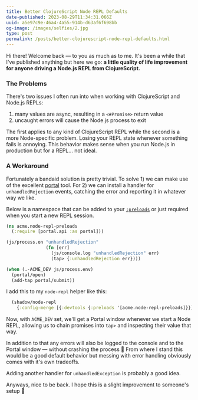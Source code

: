 ```yaml
---
title: Better ClojureScript Node REPL Defaults
date-published: 2023-08-29T11:34:31.066Z
uuid: a5e97c9e-46a4-4a55-914b-d63af6f698bb
og-image: /images/selfies/2.jpg
type: post
permalink: /posts/better-clojurescript-node-repl-defaults.html
---
```


Hi there! Welcome back — to you as much as to me. It's been a while that I've
published anything but here we go: **a little quality of life improvement for anyone driving a Node.js REPL from ClojureScript.**

### The Problems

There's two issues I often run into when working with ClojureScript and Node.js REPLs:

1. many values are async, resulting in a `<#Promise>` return value
2. uncaught errors will cause the Node.js process to exit

The first applies to any kind of ClojureScript REPL while the second is a more Node-specific problem. Losing your REPL state whenever something fails is annoying. This behavior makes sense when you run Node.js in production but for a REPL... not ideal.

### A Workaround

Fortunately a bandaid solution is pretty trivial. To solve 1) we can make use of the excellent [portal](https://github.com/djblue/portal) tool. For 2) we can install a handler for `unhandledRejection` events, catching the error and reporting it in whatever way we like.

Below is a namespace that can be added to your [`:preloads`](https://shadow-cljs.github.io/docs/UsersGuide.html#_preloads) or just required when you start a new REPL session.

```clj
(ns acme.node-repl-preloads
  (:require [portal.api :as portal]))

(js/process.on "unhandledRejection"
               (fn [err]
                 (js/console.log "unhandledRejection" err)
                 (tap> {:unhandledRejection err})))

(when (.-ACME_DEV js/process.env)
  (portal/open)
  (add-tap portal/submit))
```

I add this to my `node-repl` helper like this:

```clj
  (shadow/node-repl
    {:config-merge [{:devtools {:preloads '[acme.node-repl-preloads]}}]})
```

Now, with `ACME_DEV` set, we'll get a Portal window whenever we start a Node
REPL, allowing us to chain promises into `tap>` and inspecting their value that
way.

In addition to that any errors will also be logged to the console and to the
Portal window — without crashing the process 🙂 From where I stand this would
be a good default behavior but messing with error handling obviously comes with
it's own tradeoffs.

Adding another handler for `unhandledException` is probably a good idea.

Anyways, nice to be back. I hope this is a slight improvement to someone's setup 🤗

